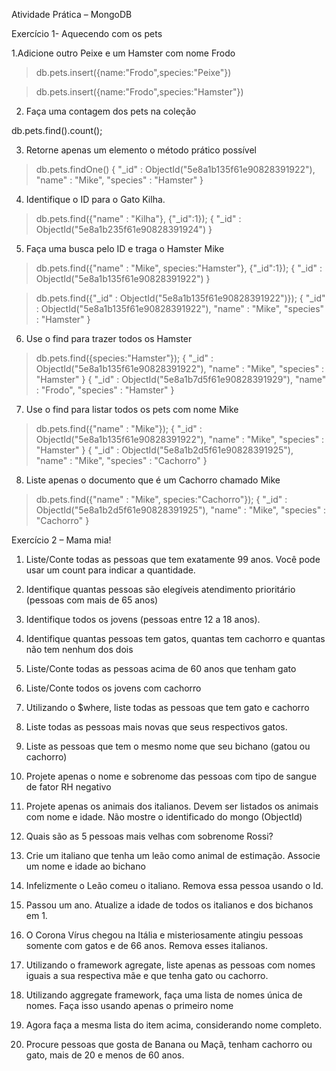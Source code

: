 Atividade Prática – MongoDB 

Exercício 1- Aquecendo com os pets 

1.Adicione outro Peixe e um Hamster com nome Frodo

> db.pets.insert({name:"Frodo",species:"Peixe"})

> db.pets.insert({name:"Frodo",species:"Hamster"})


2. Faça uma contagem dos pets na coleção 

db.pets.find().count();

3. Retorne apenas um elemento o método prático possível 

> db.pets.findOne()
{
        "_id" : ObjectId("5e8a1b135f61e90828391922"),
        "name" : "Mike",
        "species" : "Hamster"
}

4. Identifique o ID para o Gato Kilha. 

> db.pets.find({"name" : "Kilha"}, {"_id":1});
{ "_id" : ObjectId("5e8a1b235f61e90828391924") }

5. Faça uma busca pelo ID e traga o Hamster Mike 

> db.pets.find({"name" : "Mike", species:"Hamster"}, {"_id":1});
{ "_id" : ObjectId("5e8a1b135f61e90828391922") }

> db.pets.find({"_id" : ObjectId("5e8a1b135f61e90828391922")});
{ "_id" : ObjectId("5e8a1b135f61e90828391922"), "name" : "Mike", "species" : "Hamster" }


6. Use o find para trazer todos os Hamster

> db.pets.find({species:"Hamster"});
{ "_id" : ObjectId("5e8a1b135f61e90828391922"), "name" : "Mike", "species" : "Hamster" }
{ "_id" : ObjectId("5e8a1b7d5f61e90828391929"), "name" : "Frodo", "species" : "Hamster" }

7. Use o find para listar todos os pets com nome Mike

> db.pets.find({"name" : "Mike"});
{ "_id" : ObjectId("5e8a1b135f61e90828391922"), "name" : "Mike", "species" : "Hamster" }
{ "_id" : ObjectId("5e8a1b2d5f61e90828391925"), "name" : "Mike", "species" : "Cachorro" }

8. Liste apenas o documento que é um Cachorro chamado Mike 

> db.pets.find({"name" : "Mike", species:"Cachorro"});
{ "_id" : ObjectId("5e8a1b2d5f61e90828391925"), "name" : "Mike", "species" : "Cachorro" }


Exercício 2 – Mama mia! 

1. Liste/Conte todas as pessoas que tem exatamente 99 anos. Você pode usar um count para indicar a quantidade. 


2. Identifique quantas pessoas são elegíveis atendimento prioritário (pessoas com mais de 65 anos) 


3. Identifique todos os jovens (pessoas entre 12 a 18 anos). 


4. Identifique quantas pessoas tem gatos, quantas tem cachorro e quantas não tem nenhum dos dois 


5. Liste/Conte todas as pessoas acima de 60 anos que tenham gato 


6. Liste/Conte todos os jovens com cachorro 


7. Utilizando o $where, liste todas as pessoas que tem gato e cachorro 


8. Liste todas as pessoas mais novas que seus respectivos gatos. 


9. Liste as pessoas que tem o mesmo nome que seu bichano (gatou ou cachorro) 


10. Projete apenas o nome e sobrenome das pessoas com tipo de sangue de fator RH negativo 


11. Projete apenas os animais dos italianos. Devem ser listados os animais com nome e idade. Não mostre o identificado do mongo (ObjectId) 


12. Quais são as 5 pessoas mais velhas com sobrenome Rossi? 


13. Crie um italiano que tenha um leão como animal de estimação. Associe um nome e idade ao bichano 


14. Infelizmente o Leão comeu o italiano. Remova essa pessoa usando o Id. 


15. Passou um ano. Atualize a idade de todos os italianos e dos bichanos em 1. 


16. O Corona Vírus chegou na Itália e misteriosamente atingiu pessoas somente com gatos e de 66 anos. Remova esses italianos. 


17. Utilizando o framework agregate, liste apenas as pessoas com nomes iguais a sua respectiva mãe e que tenha gato ou cachorro. 


18. Utilizando aggregate framework, faça uma lista de nomes única de nomes. Faça isso usando apenas o primeiro nome 


19. Agora faça a mesma lista do item acima, considerando nome completo. 


20. Procure pessoas que gosta de Banana ou Maçã, tenham cachorro ou gato, mais de 20 e  menos de 60 anos. 
